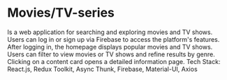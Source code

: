 # Movies/TV-series
Is a web application for searching and exploring movies and TV shows. Users can log in or sign up via Firebase to access the platform's features.
After logging in, the homepage displays popular movies and TV shows. Users can filter to view movies or TV shows and refine results by genre.
Clicking on a content card opens a detailed information page.
Tech Stack: React.js, Redux Toolkit, Async Thunk, Firebase, Material-UI, Axios









